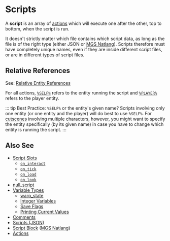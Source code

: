 # Scripts

A **script** is an array of [actions](actions) which will execute one after the other, top to bottom, when the script is run.

It doesn't strictly matter which file contains which script data, as long as the file is of the right type (either JSON or [MGS Natlang](mgs/mgs_natlang)). Scripts therefore must have completely unique names, even if they are inside different script files, or are in different types of script files.

## Relative References

See: [Relative Entity References](entities/relative_references.md)

For all actions, [`%SELF%`](entities/relative_references.md#self) refers to the entity running the script and [`%PLAYER%`](entities/relative_references.md#player) refers to the player entity.

::: tip Best Practice: `%SELF%` or the entity's given name?
Scripts involving only one entity (or one entity and the player) will do best to use `%SELF%`. For [cutscenes](techniques/cutscenes) involving multiple characters, however, you might want to specify the entity specifically (by its given name) in case you have to change which entity is running the script.
:::

## Also See

- [Script Slots](scripts/script_slots)
	- [`on_interact`](scripts/on_interact)
	- [`on_tick`](scripts/on_tick)
	- [`on_load`](scripts/on_load)
	- [`on_look`](scripts/on_look)
- [null_script](scripts/null_script)
- [Variable Types](scripts/variables.md)
	- [warp_state](scripts/variables#warp-state)
	- [Integer Variables](scripts/variables.md#integer-variables)
	- [Save Flags](scripts/variables.md#save-flags)
	- [Printing Current Values](scripts/printing_current_values)
- [Comments](comments.md)
- [Scripts (JSON)](scripts/scripts_json)
- [Script Block](mgs/script_block) ([MGS Natlang](mgs/mgs_natlang))
- [Actions](Actions)
